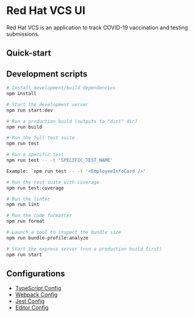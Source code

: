 # Red Hat VCS UI

Red Hat VCS is an application to track COVID-19 vaccination and testing submissions.

## Quick-start

## Development scripts
```sh
# Install development/build dependencies
npm install

# Start the development server
npm run start:dev

# Run a production build (outputs to "dist" dir)
npm run build

# Run the full test suite
npm run test

# Run a specific test
npm run test -- -t 'SPECIFIC_TEST_NAME'

Example: `npm run test -- -t '<EmployeeInfoCard />'

# Run the test suite with coverage
npm run test:coverage

# Run the linter
npm run lint

# Run the code formatter
npm run format

# Launch a tool to inspect the bundle size
npm run bundle-profile:analyze

# Start the express server (run a production build first)
npm run start

```

## Configurations
* [TypeScript Config](./tsconfig.json)
* [Webpack Config](./webpack.common.js)
* [Jest Config](./jest.config.js)
* [Editor Config](./.editorconfig)


